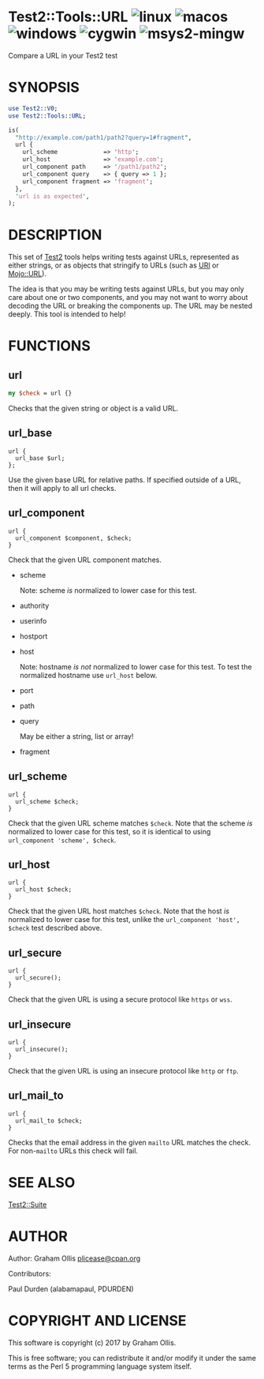 # Test2::Tools::URL ![linux](https://github.com/uperl/Test2-Tools-URL/workflows/linux/badge.svg) ![macos](https://github.com/uperl/Test2-Tools-URL/workflows/macos/badge.svg) ![windows](https://github.com/uperl/Test2-Tools-URL/workflows/windows/badge.svg) ![cygwin](https://github.com/uperl/Test2-Tools-URL/workflows/cygwin/badge.svg) ![msys2-mingw](https://github.com/uperl/Test2-Tools-URL/workflows/msys2-mingw/badge.svg)

Compare a URL in your Test2 test

# SYNOPSIS

```perl
use Test2::V0;
use Test2::Tools::URL;

is(
  "http://example.com/path1/path2?query=1#fragment",
  url {
    url_scheme             => 'http';
    url_host               => 'example.com';
    url_component path     => '/path1/path2';
    url_component query    => { query => 1 };
    url_component fragment => 'fragment';
  },
  'url is as expected',
);
```

# DESCRIPTION

This set of [Test2](https://metacpan.org/pod/Test2) tools helps writing tests against
URLs, represented as either strings, or as objects that
stringify to URLs (such as [URI](https://metacpan.org/pod/URI) or [Mojo::URL](https://metacpan.org/pod/Mojo::URL)).

The idea is that you may be writing tests against URLs,
but you may only care about one or two components, and
you may not want to worry about decoding the URL or breaking
the components up.  The URL may be nested deeply.  This
tool is intended to help!

# FUNCTIONS

## url

```perl
my $check = url {}
```

Checks that the given string or object is a valid URL.

## url\_base

```
url {
  url_base $url;
};
```

Use the given base URL for relative paths.  If specified outside of a URL,
then it will apply to all url checks.

## url\_component

```
url {
  url_component $component, $check;
}
```

Check that the given URL component matches.

- scheme

    Note: scheme _is_ normalized to lower case for this test.

- authority
- userinfo
- hostport
- host

    Note: hostname _is not_ normalized to lower case for this test.  To test the normalized hostname use `url_host` below.

- port
- path
- query

    May be either a string, list or array!

- fragment

## url\_scheme

```
url {
  url_scheme $check;
}
```

Check that the given URL scheme matches `$check`.  Note that the scheme _is_ normalized
to lower case for this test, so it is identical to using `url_component 'scheme', $check`.

## url\_host

```
url {
  url_host $check;
}
```

Check that the given URL host matches `$check`.  Note that the host _is_ normalized to
lower case for this test, unlike the `url_component 'host', $check` test described above.

## url\_secure

```
url {
  url_secure();
}
```

Check that the given URL is using a secure protocol like `https` or `wss`.

## url\_insecure

```
url {
  url_insecure();
}
```

Check that the given URL is using an insecure protocol like `http` or `ftp`.

## url\_mail\_to

```
url {
  url_mail_to $check;
}
```

Checks that the email address in the given `mailto` URL matches the check.
For non-`mailto` URLs this check will fail.

# SEE ALSO

[Test2::Suite](https://metacpan.org/pod/Test2::Suite)

# AUTHOR

Author: Graham Ollis <plicease@cpan.org>

Contributors:

Paul Durden (alabamapaul, PDURDEN)

# COPYRIGHT AND LICENSE

This software is copyright (c) 2017 by Graham Ollis.

This is free software; you can redistribute it and/or modify it under
the same terms as the Perl 5 programming language system itself.
